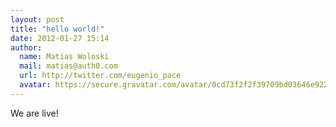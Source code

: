 ```yaml
---
layout: post
title: "hello world!"
date: 2012-01-27 15:14
author: 
  name: Matias Woloski
  mail: matias@auth0.com
  url: http://twitter.com/eugenio_pace
  avatar: https://secure.gravatar.com/avatar/0cd73f2f2f39709bd03646e9225cc3d3?s=60
---
```


We are live!

